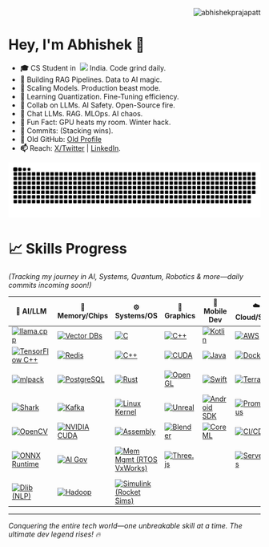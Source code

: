 <p align="right"> 
  <img src="https://komarev.com/ghpvc/?username=abhishekprajapatt&label=Profile%20views&color=0e75b6&style=flat" alt="abhishekprajapatt" /> 
</p> 

# Hey, I'm Abhishek **🐯**

<!--👋🐰🦍🎃-->

- **🎓** CS Student in &nbsp;<img src="https://cdn-icons-png.flaticon.com/512/197/197419.png" width="13"/> India. Code grind daily.
- **🔭** Building RAG Pipelines. Data to AI magic.
- **🤔** Scaling Models. Production beast mode.
- **🌱** Learning Quantization. Fine-Tuning efficiency.
- **👯** Collab on LLMs. AI Safety. Open-Source fire.
- **💬** Chat LLMs. RAG. MLOps. AI chaos.
- **🎃** Fun Fact: GPU heats my room. Winter hack.
- **🦍** Commits: <!--COMMITS_COUNT--> (Stacking wins).
- **👾** Old GitHub: [Old Profile](https://github.com/abhishekprajapati532006)
- **📫** Reach: [X/Twitter](https://x.com/abhishekprajapatt) | [LinkedIn](https://linkedin.com/in/your-profile).
  
<div align="center">
  <picture>
    <source media="(prefers-color-scheme: dark)" srcset="https://github.com/abhishekprajapatt/abhishekprajapatt/blob/output/github-snake-dark.svg" />
    <source media="(prefers-color-scheme: light)" srcset="https://github.com/abhishekprajapatt/abhishekprajapatt/blob/output/github-snake.svg" />
    <img alt="github-snake" src="https://github.com/abhishekprajapatt/abhishekprajapatt/blob/output/github-snake.svg" />
</picture>
</div>

# 📈 Skills Progress

*(Tracking my journey in AI, Systems, Quantum, Robotics & more—daily commits incoming soon!)*

| 🧠 **AI/LLM** | 💾 **Memory/Chips** | ⚙️ **Systems/OS** | 🎨 **Graphics** | 📱 **Mobile Dev** | ☁️ **Cloud/Scale** | 🔧 **Core Tools** | 🤖 **Robotics** | ⚛️ **Quantum AI** | 🛡️ **Hacker** |
|---------------|---------------------|-------------------|-----------------|---------------|--------------------|-------------------|-----------------|-------------------|---------------|
| [![llama.cpp](https://img.shields.io/badge/llama.cpp-FF6B35?style=flat&logo=llama&logoColor=white)](https://github.com/ggerganov/llama.cpp) | [![Vector DBs](https://img.shields.io/badge/Vector_DBs-FF6F00?style=flat&logo=database&logoColor=white)](https://pinecone.io) | [![C](https://img.shields.io/badge/C-00599C?style=flat&logo=c&logoColor=white)](https://cplusplus.com) | [![C++](https://img.shields.io/badge/C%2B%2B-00599C?style=flat&logo=cplusplus&logoColor=white)](https://cplusplus.com) | [![Kotlin](https://img.shields.io/badge/Kotlin-0095D5?style=flat&logo=kotlin&logoColor=white)](https://kotlinlang.org) | [![AWS](https://img.shields.io/badge/AWS-232F3E?style=flat&logo=amazon-aws&logoColor=white)](https://aws.amazon.com) | [![Git](https://img.shields.io/badge/Git-F05032?style=flat&logo=git&logoColor=white)](https://git-scm.com) | [![ROS](https://img.shields.io/badge/ROS-CE1741?style=flat&logo=robotics&logoColor=white)](https://ros.org) | [![Qiskit](https://img.shields.io/badge/Qiskit-FF6F00?style=flat&logo=ibm&logoColor=white)](https://qiskit.org) | [![Nmap](https://img.shields.io/badge/Nmap-DC382D?style=flat&logo=networking&logoColor=white)](https://nmap.org) |
| [![TensorFlow C++](https://img.shields.io/badge/TF_C%2B%2B-EB5E28?style=flat&logo=tensorflow&logoColor=white)](https://tensorflow.org/api_docs/cc) | [![Redis](https://img.shields.io/badge/Redis-DC382D?style=flat&logo=redis&logoColor=white)](https://redis.io) | [![C++](https://img.shields.io/badge/C%2B%2B-00599C?style=flat&logo=cplusplus&logoColor=white)](https://cplusplus.com) | [![CUDA](https://img.shields.io/badge/CUDA-76B900?style=flat&logo=nvidia&logoColor=white)](https://developer.nvidia.com/cuda) | [![Java](https://img.shields.io/badge/Java-007396?style=flat&logo=java&logoColor=white)](https://java.com) | [![Docker](https://img.shields.io/badge/Docker-2496ED?style=flat&logo=docker&logoColor=white)](https://docker.com) | [![DSA](https://img.shields.io/badge/DSA-4CAF50?style=flat&logo=leetcode&logoColor=white)](https://leetcode.com) | [![PID Control](https://img.shields.io/badge/PID_Control-FF9800?style=flat&logo=matlab&logoColor=white)](https://mathworks.com) | [![Pennylane](https://img.shields.io/badge/Pennylane-00BCD4?style=flat&logo=quantum&logoColor=white)](https://pennylane.ai) | [![Metasploit](https://img.shields.io/badge/Metasploit-E31E24?style=flat&logo=metasploit&logoColor=white)](https://metasploit.com) |
| [![mlpack](https://img.shields.io/badge/mlpack-4CAF50?style=flat&logo=mlpack&logoColor=white)](https://mlpack.org) | [![PostgreSQL](https://img.shields.io/badge/PostgreSQL-336791?style=flat&logo=postgresql&logoColor=white)](https://postgresql.org) | [![Rust](https://img.shields.io/badge/Rust-000000?style=flat&logo=rust&logoColor=white)](https://rust-lang.org) | [![OpenGL](https://img.shields.io/badge/OpenGL-5586A4?style=flat&logo=opengl&logoColor=white)](https://opengl.org) | [![Swift](https://img.shields.io/badge/Swift-F05138?style=flat&logo=swift&logoColor=white)](https://swift.org) | [![Terraform](https://img.shields.io/badge/Terraform-623CE4?style=flat&logo=terraform&logoColor=white)](https://terraform.io) | [![Math (Kalman/Control Theory)](https://img.shields.io/badge/Math_Kalman-FF6F00?style=flat&logo=mathematics&logoColor=white)](https://khanacademy.org/math) | [![Sensors](https://img.shields.io/badge/Sensors-2196F3?style=flat&logo=sensor&logoColor=white)](https://arduino.cc) | [![Q#](https://img.shields.io/badge/Q%23-512BD4?style=flat&logo=microsoft&logoColor=white)](https://quantum.microsoft.com) | [![OWASP](https://img.shields.io/badge/OWASP-E23D28?style=flat&logo=owasp&logoColor=white)](https://owasp.org) |
| [![Shark](https://img.shields.io/badge/Shark-FF5722?style=flat&logo=shark&logoColor=white)](https://shark-ml.github.io) | [![Kafka](https://img.shields.io/badge/Kafka-231F20?style=flat&logo=apache-kafka&logoColor=white)](https://kafka.apache.org) | [![Linux Kernel](https://img.shields.io/badge/Linux_Kernel-873F24?style=flat&logo=linux&logoColor=white)](https://kernel.org) | [![Unreal](https://img.shields.io/badge/Unreal_Engine-313131?style=flat&logo=unrealengine&logoColor=white)](https://unrealengine.com) | [![Android SDK](https://img.shields.io/badge/Android_SDK-3DDC84?style=flat&logo=android&logoColor=black)](https://developer.android.com) | [![Prometheus](https://img.shields.io/badge/Prometheus-E6522C?style=flat&logo=prometheus&logoColor=white)](https://prometheus.io) | [![Networking](https://img.shields.io/badge/Networking-00BCD4?style=flat&logo=networking&logoColor=white)](https://cisco.com) | [![Arduino](https://img.shields.io/badge/Arduino-00979D?style=flat&logo=arduino&logoColor=white)](https://arduino.cc) | [![Hybrid QC](https://img.shields.io/badge/Hybrid_Quantum-9C27B0?style=flat&logo=quantum&logoColor=white)](https://qiskit.org) | [![Autopsy](https://img.shields.io/badge/Autopsy-4CAF50?style=flat&logo=forensics&logoColor=white)](https://sleuthkit.org/autopsy) |
| [![OpenCV](https://img.shields.io/badge/OpenCV-5C3EE8?style=flat&logo=opencv&logoColor=white)](https://opencv.org) | [![NVIDIA CUDA](https://img.shields.io/badge/NVIDIA_CUDA-76B900?style=flat&logo=nvidia&logoColor=white)](https://developer.nvidia.com/cuda) | [![Assembly](https://img.shields.io/badge/Assembly-00FF00?style=flat&logo=assembly&logoColor=black)](https://nasm.us) | [![Blender](https://img.shields.io/badge/Blender-FB8CEF?style=flat&logo=blender&logoColor=white)](https://blender.org) | [![Core ML](https://img.shields.io/badge/Core_ML-FF6F00?style=flat&logo=apple&logoColor=white)](https://developer.apple.com/machine-learning) | [![CI/CD](https://img.shields.io/badge/CI/CD-00FF00?style=flat&logo=jenkins&logoColor=black)](https://jenkins.io) | [![Cyber Basics (DO-178C)](https://img.shields.io/badge/Cyber_DO-178C-FF5722?style=flat&logo=cybersecurity&logoColor=white)](https://rtca.org/do-178c) | [![Gazebo](https://img.shields.io/badge/Gazebo-CE1741?style=flat&logo=gazebo&logoColor=white)](https://gazebosim.org) | [![Q Sensor](https://img.shields.io/badge/Quantum_Sensor-9C27B0?style=flat&logo=sensor&logoColor=white)](https://qiskit.org) | [![Zero-Day](https://img.shields.io/badge/Zero_Day-E91E63?style=flat&logo=hackthebox&logoColor=white)](https://hackthebox.com) |
| [![ONNX Runtime](https://img.shields.io/badge/ONNX_Runtime-FF6B35?style=flat&logo=onnx&logoColor=white)](https://onnxruntime.ai) | [![AI Gov](https://img.shields.io/badge/AI_Governance-FF9800?style=flat&logo=ibm&logoColor=white)](https://watsonx.ai) | [![Mem Mgmt (RTOS VxWorks)](https://img.shields.io/badge/Mem_Mgmt_VxWorks-9E9E9E?style=flat&logo=memory&logoColor=white)](https://windriver.com/products/vxworks) | [![Three.js](https://img.shields.io/badge/Three.js-FFD21F?style=flat&logo=three.js&logoColor=black)](https://threejs.org) | | [![Serverless](https://img.shields.io/badge/Serverless-F44336?style=flat&logo=serverless&logoColor=white)](https://serverless.com) | [![Public Speak](https://img.shields.io/badge/Public_Speaking-2196F3?style=flat&logo=ted&logoColor=white)](https://ted.com) | [![Embedded (Guidance Algos)](https://img.shields.io/badge/Embedded_Guidance-FF6F00?style=flat&logo=embedded&logoColor=white)](https://en.wikipedia.org/wiki/Missile_guidance) | [![Q Robotics](https://img.shields.io/badge/Quantum_Robotics-9C27B0?style=flat&logo=robotics&logoColor=white)](https://qiskit.org) | [![Red Team](https://img.shields.io/badge/Red_Team-E91E63?style=flat&logo=offensive-security&logoColor=white)](https://offsec.com) |
| [![Dlib (NLP)](https://img.shields.io/badge/Dlib_NLP-FF9800?style=flat&logo=dlib&logoColor=white)](https://dlib.net) | [![Hadoop](https://img.shields.io/badge/Hadoop-66CCFF?style=flat&logo=hadoop&logoColor=white)](https://hadoop.apache.org) | [![Simulink (Rocket Sims)](https://img.shields.io/badge/Simulink_Rocket-FF6F00?style=flat&logo=matlab&logoColor=white)](https://mathworks.com/products/simulink.html) | | | | | [![SLAM (Missile Nav)](https://img.shields.io/badge/SLAM_Nav-2196F3?style=flat&logo=slam&logoColor=white)](https://en.wikipedia.org/wiki/Simultaneous_localization_and_mapping) | | |

---

*Conquering the entire tech world—one unbreakable skill at a time. The ultimate dev legend rises! 🔥*

<!--
### 🧠 Things I code with
<!--
| **🔥 C++ System Programming** | **⚛️ MERN Full Stack** | **🌟 Next.js Full Stack** | **☕ Java Full Stack** | **☁️ Cloud & DevOps** | **🎨 Tools & Design** | **🧩 Others Basic** |
|:---:|:---:|:---:|:---:|:---:|:---:|:---:|
| ![C++](https://img.shields.io/badge/-C++-00599C?style=flat-square&logo=cplusplus&logoColor=white) | ![MongoDB](https://img.shields.io/badge/-MongoDB-47A248?style=flat-square&logo=mongodb&logoColor=white) | ![Next.js](https://img.shields.io/badge/-Next.js-000000?style=flat-square&logo=nextdotjs&logoColor=white) | ![Java](https://img.shields.io/badge/-Java-blue?style=flat-square&logo=coffeescript&logoColor=white) | ![AWS](https://img.shields.io/badge/-AWS-232F3E?style=flat-square&logo=amazon-aws&logoColor=white) | ![VSCode](https://img.shields.io/badge/-VSCode-007ACC?style=flat-square&logo=visual-studio-code&logoColor=white) | ![Python](https://img.shields.io/badge/-Python-3776AB?style=flat-square&logo=python&logoColor=white)
| ![CUDA](https://img.shields.io/badge/-CUDA-76B900?style=flat-square&logo=nvidia&logoColor=white) | ![MySQL](https://img.shields.io/badge/-MySQL-4479A1?style=flat-square&logo=mysql&logoColor=white) | ![TypeScript](https://img.shields.io/badge/-TypeScript-007ACC?style=flat-square&logo=typescript&logoColor=white) | ![Spring Boot](https://img.shields.io/badge/-Spring_Boot-6DB33F?style=flat-square&logo=spring-boot&logoColor=white) | ![Docker](https://img.shields.io/badge/-Docker-2496ED?style=flat-square&logo=docker&logoColor=white) | ![IntelliJ IDEA](https://img.shields.io/badge/-IntelliJ_IDEA-000000?style=flat-square&logo=intellij-idea&logoColor=white) | ![Django](https://img.shields.io/badge/-Django-092E20?style=flat-square&logo=django&logoColor=white)
| ![OpenGL](https://img.shields.io/badge/-OpenGL-5586A4?style=flat-square&logo=opengl&logoColor=white) | ![Express.js](https://img.shields.io/badge/-Express.js-000000?style=flat-square&logo=express&logoColor=white) | ![React](https://img.shields.io/badge/-React-45b8d8?style=flat-square&logo=react&logoColor=white) | ![Spring Security](https://img.shields.io/badge/-Spring%20Security-6DB33F?style=flat-square&logo=springsecurity&logoColor=white) | ![Kubernetes](https://img.shields.io/badge/-Kubernetes-326CE5?style=flat-square&logo=kubernetes&logoColor=white) | ![Git](https://img.shields.io/badge/-Git-F05032?style=flat-square&logo=git&logoColor=white) | ![Flask](https://img.shields.io/badge/-Flask-000000?style=flat-square&logo=flask&logoColor=white)
| ![Qt](https://img.shields.io/badge/-Qt-41CD52?style=flat-square&logo=qt&logoColor=white) | ![React](https://img.shields.io/badge/-React-45b8d8?style=flat-square&logo=react&logoColor=white) | ![PostgreSQL](https://img.shields.io/badge/-PostgreSQL-336791?style=flat-square&logo=postgresql&logoColor=white) | ![Hibernate](https://img.shields.io/badge/-Hibernate-59666C?style=flat-square&logo=hibernate&logoColor=white) | ![Terraform](https://img.shields.io/badge/-Terraform-623CE4?style=flat-square&logo=terraform&logoColor=white) | ![GitHub](https://img.shields.io/badge/-GitHub-181717?style=flat-square&logo=github&logoColor=white) | ![FastAPI](https://img.shields.io/badge/-FastAPI-009688?style=flat-square&logo=fastapi&logoColor=white)
| ![Unreal Engine](https://img.shields.io/badge/-Unreal%20Engine-313131?style=flat-square&logo=unrealengine&logoColor=white) | ![Node.js](https://img.shields.io/badge/-Node.js-43853d?style=flat-square&logo=Node.js&logoColor=white) | ![MongoDB](https://img.shields.io/badge/-MongoDB-47A248?style=flat-square&logo=mongodb&logoColor=white) | ![Maven](https://img.shields.io/badge/-Maven-C71A36?style=flat-square&logo=apachemaven&logoColor=white) | ![Jenkins](https://img.shields.io/badge/-Jenkins-D24939?style=flat-square&logo=jenkins&logoColor=white) | ![Figma](https://img.shields.io/badge/-Figma-F24E1E?style=flat-square&logo=figma&logoColor=white) | ![NumPy](https://img.shields.io/badge/-NumPy-013243?style=flat-square&logo=numpy&logoColor=white)
| ![OpenCV](https://img.shields.io/badge/-OpenCV-5C3EE8?style=flat-square&logo=opencv&logoColor=white) | ![JavaScript](https://img.shields.io/badge/-JavaScript-f0dc5c?style=flat-square&logo=javascript&logoColor=white) | ![Tailwind CSS](https://img.shields.io/badge/-Tailwind_CSS-38B2AC?style=flat-square&logo=tailwind-css&logoColor=white) | ![Gradle](https://img.shields.io/badge/-Gradle-02303A?style=flat-square&logo=gradle&logoColor=white) | ![GitHub Actions](https://img.shields.io/badge/-GitHub_Actions-2088FF?style=flat-square&logo=github-actions&logoColor=white) | ![Postman](https://img.shields.io/badge/-Postman-FF6C37?style=flat-square&logo=postman&logoColor=white) | ![Pandas](https://img.shields.io/badge/-Pandas-150458?style=flat-square&logo=pandas&logoColor=white)
| ![Triton](https://img.shields.io/badge/-Triton-76B900?style=flat-square&logo=nvidia&logoColor=white) | ![HTML5](https://img.shields.io/badge/-HTML5-E34F26?style=flat-square&logo=html5&logoColor=white) | ![Prisma](https://img.shields.io/badge/-Prisma-2D3748?style=flat-square&logo=prisma&logoColor=white) | ![Spring MVC](https://img.shields.io/badge/-Spring_MVC-6DB33F?style=flat-square&logo=spring&logoColor=white) | ![Azure](https://img.shields.io/badge/-Azure-0089D0?style=flat-square&logo=microsoft-azure&logoColor=white) | ![Nginx](https://img.shields.io/badge/-Nginx-009639?style=flat-square&logo=nginx&logoColor=white) | ![TensorFlow](https://img.shields.io/badge/-TensorFlow-FF6F00?style=flat-square&logo=tensorflow&logoColor=white)
| ![AI/ML](https://img.shields.io/badge/-AI/ML-FF6F61?style=flat-square&logo=tensorflow&logoColor=white) | ![CSS3](https://img.shields.io/badge/-CSS3-1572B6?style=flat-square&logo=css3&logoColor=white)  | ![Vercel](https://img.shields.io/badge/-Vercel-000000?style=flat-square&logo=vercel&logoColor=white) | ![JUnit](https://img.shields.io/badge/-JUnit-25A162?style=flat-square&logo=junit5&logoColor=white) | ![Google Cloud](https://img.shields.io/badge/-Google_Cloud-4285F4?style=flat-square&logo=google-cloud&logoColor=white) | ![Canva](https://img.shields.io/badge/-Canva-00C4CC?style=flat-square&logo=canva&logoColor=white) | ![Redis](https://img.shields.io/badge/-Redis-DC382D?style=flat-square&logo=redis&logoColor=white)
| ![OS Development](https://img.shields.io/badge/-OS_Dev-FFA500?style=flat-square&logo=linux&logoColor=white) | ![Sass](https://img.shields.io/badge/-Sass-CC6699?style=flat-square&logo=sass&logoColor=white) | ![Supabase](https://img.shields.io/badge/-Supabase-3ECF8E?style=flat-square&logo=supabase&logoColor=white) | ![Mockito](https://img.shields.io/badge/-Mockito-8A2BE2?style=flat-square) | ![Heroku](https://img.shields.io/badge/-Heroku-430098?style=flat-square&logo=heroku&logoColor=white) | ![Notion](https://img.shields.io/badge/-Notion-000000?style=flat-square&logo=notion&logoColor=white) | ![Rust](https://img.shields.io/badge/-Rust-000000?style=flat-square&logo=rust&logoColor=white)
| ![Game Engine](https://img.shields.io/badge/-Game_Engine-8A2BE2?style=flat-square&logo=unity&logoColor=white) | ![Bootstrap](https://img.shields.io/badge/-Bootstrap-7952B3?style=flat-square&logo=bootstrap&logoColor=white) | ![Auth0](https://img.shields.io/badge/-Auth0-EB5424?style=flat-square&logo=auth0&logoColor=white) | ![Apache Kafka](https://img.shields.io/badge/-Apache_Kafka-231F20?style=flat-square&logo=apache-kafka&logoColor=white) | ![GitLab CI](https://img.shields.io/badge/-GitLab_CI-FC6D26?style=flat-square&logo=gitlab&logoColor=white) | ![JIRA](https://img.shields.io/badge/-JIRA-0052CC?style=flat-square&logo=jira&logoColor=white) | ![Redis](https://img.shields.io/badge/-Redis-DC382D?style=flat-square&logo=redis&logoColor=white)
| ![SQLite](https://img.shields.io/badge/-SQLite-003B57?style=flat-square&logo=sqlite&logoColor=white) | ![Redux](https://img.shields.io/badge/-Redux-764ABC?style=flat-square&logo=redux&logoColor=white) | ![Stripe](https://img.shields.io/badge/-Stripe-008CDD?style=flat-square&logo=stripe&logoColor=white) | ![MySQL](https://img.shields.io/badge/-MySQL-4479A1?style=flat-square&logo=mysql&logoColor=white) | ![Prometheus](https://img.shields.io/badge/-Prometheus-E6522C?style=flat-square&logo=prometheus&logoColor=white) | ![Trello](https://img.shields.io/badge/-Trello-0052CC?style=flat-square&logo=trello&logoColor=white) | ![PyTorch](https://img.shields.io/badge/-PyTorch-EE4C2C?style=flat-square&logo=pytorch&logoColor=white)
| ![PostgreSQL](https://img.shields.io/badge/-PostgreSQL-336791?style=flat-square&logo=postgresql&logoColor=white) | ![npm](https://img.shields.io/badge/-npm-CB3837?style=flat-square&logo=npm&logoColor=white) | ![Shadcn/UI](https://img.shields.io/badge/-Shadcn%2FUI-111827?style=flat-square&logo=tailwindcss&logoColor=white) | ![PostgreSQL](https://img.shields.io/badge/-PostgreSQL-336791?style=flat-square&logo=postgresql&logoColor=white) | ![GraphQL](https://img.shields.io/badge/-GraphQL-E10098?style=flat-square&logo=graphql&logoColor=white) | ![Slack](https://img.shields.io/badge/-Slack-4A154B?style=flat-square&logo=slack&logoColor=white) | ![Hugging Face](https://img.shields.io/badge/-Hugging%20Face-FFD21F?style=flat-square&logo=huggingface&logoColor=black)
| ![Boost](https://img.shields.io/badge/-Boost-00599C?style=flat-square&logo=boost&logoColor=white) | ![Firebase](https://img.shields.io/badge/-Firebase-FFCA28?style=flat-square&logo=firebase&logoColor=black) | ![Vue.js](https://img.shields.io/badge/-Vue.js-4FC08D?style=flat-square&logo=vuedotjs&logoColor=white) | ![JPA](https://img.shields.io/badge/-JPA-007396?style=flat-square&logo=java&logoColor=white) | ![LaTeX](https://img.shields.io/badge/-LaTeX-008080?style=flat-square&logo=latex&logoColor=white) | ![Microsoft Office](https://img.shields.io/badge/-Microsoft%20Office-D83B01?style=flat-square&logo=microsoftoffice&logoColor=white) | ![BeautifulSoup](https://img.shields.io/badge/-BeautifulSoup-4B8BBE?style=flat-square&logo=python&logoColor=white)
| ![Arduino](https://img.shields.io/badge/-Arduino-00979D?style=flat-square&logo=arduino&logoColor=white) | ![Tailwind CSS](https://img.shields.io/badge/-Tailwind_CSS-38B2AC?style=flat-square&logo=tailwind-css&logoColor=white)  | ![Firebase](https://img.shields.io/badge/-Firebase-FFCA28?style=flat-square&logo=firebase&logoColor=black) | ![JavaFX](https://img.shields.io/badge/-JavaFX-007396?style=flat-square&logo=java&logoColor=white) | | ![Swagger](https://img.shields.io/badge/-Swagger-85EA2D?style=flat-square&logo=swagger&logoColor=black) | ![Go](https://img.shields.io/badge/-Go-00ADD8?style=flat-square&logo=go&logoColor=white)   --->

